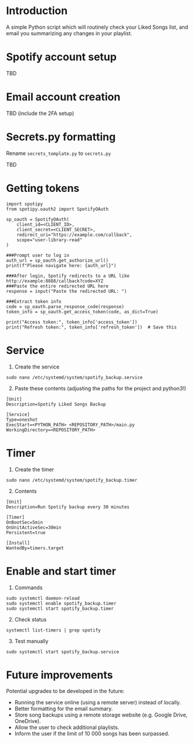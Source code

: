 # Introduction

A simple Python script which will routinely check your Liked Songs list, and email you summarizing any changes in your playlist.

# Spotify account setup

TBD

# Email account creation

TBD (include the 2FA setup)

# Secrets.py formatting

Rename `secrets_template.py` to `secrets.py`

TBD

# Getting tokens

```
import spotipy
from spotipy.oauth2 import SpotifyOAuth

sp_oauth = SpotifyOAuth(
    client_id=<CLIENT_ID>,
    client_secret=<CLIENT_SECRET>,
    redirect_uri="https://example.com/callback",
    scope="user-library-read"
)

###Prompt user to log in
auth_url = sp_oauth.get_authorize_url()
print(f"Please navigate here: {auth_url}")

###After login, Spotify redirects to a URL like http://example:8888/callback?code=XYZ
###Paste the entire redirected URL here
response = input("Paste the redirected URL: ")

###Extract token info
code = sp_oauth.parse_response_code(response)
token_info = sp_oauth.get_access_token(code, as_dict=True)

print("Access token:", token_info['access_token'])
print("Refresh token:", token_info['refresh_token'])  # Save this
```

# Service

1) Create the service
```
sudo nano /etc/systemd/system/spotify_backup.service
```
2) Paste these contents (adjusting the paths for the project and python3!)
```
[Unit]
Description=Spotify Liked Songs Backup

[Service]
Type=oneshot
ExecStart=<PYTHON_PATH> <REPOSITORY_PATH>/main.py
WorkingDirectory=<REPOSITORY_PATH>
```
# Timer

1) Create the timer
```
sudo nano /etc/systemd/system/spotify_backup.timer
```
2) Contents
```
[Unit]
Description=Run Spotify backup every 30 minutes

[Timer]
OnBootSec=5min
OnUnitActiveSec=30min
Persistent=true

[Install]
WantedBy=timers.target
```
# Enable and start timer

1) Commands
```
sudo systemctl daemon-reload
sudo systemctl enable spotify_backup.timer
sudo systemctl start spotify_backup.timer
```
2) Check status
```
systemctl list-timers | grep spotify
```
3) Test manually
```
sudo systemctl start spotify_backup.service
```
# Future improvements

Potential upgrades to be developed in the future:
- Running the service online (using a remote server) instead of locally.
- Better formatting for the email summary.
- Store song backups using a remote storage website (e.g. Google Drive, OneDrive).
- Allow the user to check additional playlists.
- Inform the user if the limit of 10 000 songs has been surpassed.

